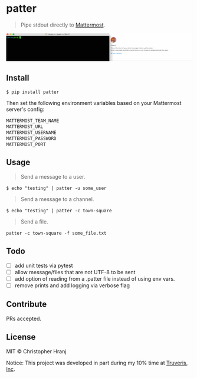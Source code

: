 # patter

> Pipe stdout directly to [Mattermost](https://mattermost.com/).

![patter demo](https://github.com/Brodan/patter/blob/master/demo.gif)

## Install

```
$ pip install patter
```

Then set the following environment variables based on your Mattermost server's config:
```
MATTERMOST_TEAM_NAME
MATTERMOST_URL
MATTERMOST_USERNAME
MATTERMOST_PASSWORD
MATTERMOST_PORT
```

## Usage

> Send a message to a user.
```
$ echo "testing" | patter -u some_user
```

> Send a message to a channel.
```
$ echo "testing" | patter -c town-square
```

> Send a file.
```
patter -c town-square -f some_file.txt
```

## Todo
- [ ] add unit tests via pytest
- [ ] allow message/files that are not UTF-8 to be sent
- [ ] add option of reading from a .patter file instead of using env vars.
- [ ] remove prints and add logging via verbose flag

## Contribute

PRs accepted.

## License

MIT © Christopher Hranj

Notice: This project was developed in part during my 10% time at [Truveris, Inc](https://www.truveris.com/).
